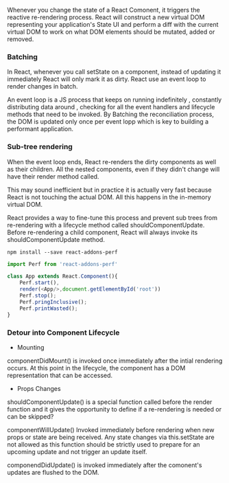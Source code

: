 Whenever you change the state of a React Comonent, it triggers the reactive re-rendering process. React will construct a new virtual DOM representing your application's State UI and perform a diff with the current virtual DOM to work on what DOM elements should be mutated, added or removed.

### Batching

In React, whenever you call setState on a component, instead of updating it immediately React will only mark it as dirty. React use an event loop to render changes in batch.

An event loop is a JS process that keeps on running indefinitely , constantly distributing data around , checking for all the event handlers and lifecycle methods that need to be invoked. By Batching the reconciliation process, the DOM is updated only once per event lopp which is key to building a performant application.

### Sub-tree rendering

When the event loop ends, React re-renders the dirty components as well as their children. All the nested components, even if they didn't change will have their render method called.

This may sound inefficient but in practice it is actually very fast because React is not touching the actual DOM. All this happens in the in-memory virtual DOM.


React provides a way to fine-tune this process and prevent sub trees from re-rendering with a lifecycle method called shouldComponentUpdate. Before re-rendering a child component, React will always invoke its shouldComponentUpdate method.

```
npm install --save react-addons-perf
```

```javascript
import Perf from 'react-addons-perf'

class App extends React.Component(){
    Perf.start(),
    render(<App/>,document.getElementById('root'))
    Perf.stop();
    Perf.pringInclusive();
    Perf.printWasted();
}

```
### Detour into Component Lifecycle

- Mounting

componentDidMount() is invoked once immediately after the intial rendering occurs. At this point in the lifecycle, the component has a DOM representation that can be accessed.

- Props Changes

shouldComponentUpdate() is a special function called before the render function and it gives the opportunity to define if a re-rendering is needed or can be skipped?


componentWillUpdate() Invoked immediately before rendering when new props or state are being received. Any state changes via this.setState are not allowed as this function should be strictly used to prepare for an upcoming update and not trigger an update itself.

componendDidUpdate() is invoked immediately after the comonent's updates are flushed to the DOM.


